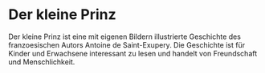# Der kleine Prinz
Der kleine Prinz ist eine mit eigenen Bildern illustrierte Geschichte des franzoesischen Autors Antoine de Saint-Exupery. Die Geschichte ist für Kinder und Erwachsene interessant zu lesen und handelt von Freundschaft und Menschlichkeit.
